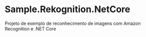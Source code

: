 # Sample.Rekognition.NetCore

Projeto de exemplo de reconhecimento de imagens com Amazon Recognition e .NET Core

